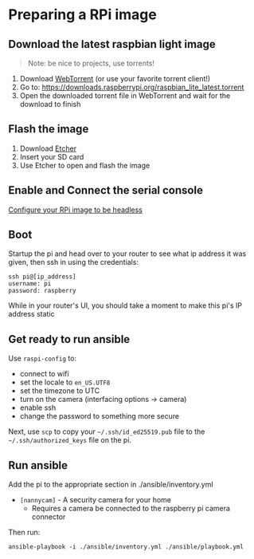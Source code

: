 # Preparing a RPi image

## Download the latest raspbian light image

> Note: be nice to projects, use torrents!

1. Download [WebTorrent](https://webtorrent.io/) (or use your favorite torrent client!)
2. Go to: https://downloads.raspberrypi.org/raspbian_lite_latest.torrent
3. Open the downloaded torrent file in WebTorrent and wait for the download to finish

## Flash the image

1. Download [Etcher](https://www.balena.io/etcher/)
2. Insert your SD card
3. Use Etcher to open and flash the image

## Enable and Connect the serial console

[Configure your RPi image to be headless](https://www.raspberrypi.org/documentation/configuration/wireless/headless.md)

## Boot

Startup the pi and head over to your router to see what ip address it was given, then ssh in using the credentials:

```
ssh pi@[ip_address]
username: pi
password: raspberry
```

While in your router's UI, you should take a moment to make this pi's IP address static

## Get ready to run ansible

Use `raspi-config` to:

* connect to wifi
* set the locale to `en_US.UTF8`
* set the timezone to UTC
* turn on the camera (interfacing options -> camera)
* enable ssh
* change the password to something more secure

Next, use `scp` to copy your `~/.ssh/id_ed25519.pub` file to the `~/.ssh/authorized_keys` file on the pi.

## Run ansible

Add the pi to the appropriate section in ./ansible/inventory.yml

* `[nannycam]` - A security camera for your home
  * Requires a camera be connected to the raspberry pi camera connector

Then run:

```
ansible-playbook -i ./ansible/inventory.yml ./ansible/playbook.yml
```
